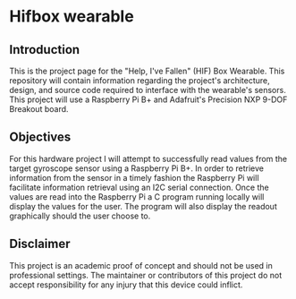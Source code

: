 # Hifbox wearable

## Introduction
This is the project page for the "Help, I've Fallen" (HIF) Box Wearable. This repository will contain information regarding the project's architecture, design, and source code required to interface with the wearable's sensors. This project will use a Raspberry Pi B+ and Adafruit's Precision NXP 9-DOF Breakout board.

## Objectives
For this hardware project I will attempt to successfully read values from the target gyroscope sensor using a Raspberry Pi B+. In order to retrieve information from the sensor in a timely fashion the Raspberry Pi will facilitate information retrieval using an I2C serial connection. Once the values are read into the Raspberry Pi a C program running locally will display the values for the user. The program will also display the readout graphically should the user choose to.  

## Disclaimer
This project is an academic proof of concept and should not be used in professional settings. The maintainer or contributors of this project do not accept responsibility for any injury that this device could inflict.
